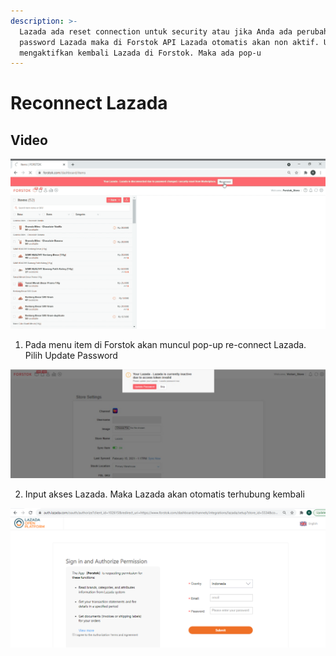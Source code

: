 ```yaml
---
description: >-
  Lazada ada reset connection untuk security atau jika Anda ada perubahan
  password Lazada maka di Forstok API Lazada otomatis akan non aktif. Untuk
  mengaktifkan kembali Lazada di Forstok. Maka ada pop-u
---
```


# Reconnect Lazada

## Video

![](../../.gitbook/assets/reconnect-lazada.gif)

1. Pada menu item di Forstok akan muncul pop-up re-connect Lazada. Pilih Update Password

![](../../.gitbook/assets/image%20%28219%29.png)

2. Input akses Lazada. Maka Lazada akan otomatis terhubung kembali

![](../../.gitbook/assets/image%20%2826%29.png)

